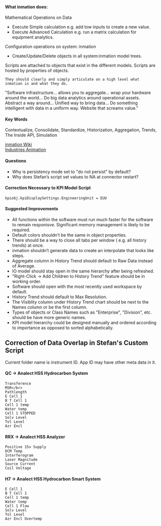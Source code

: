 #### What inmation does:

Mathematical Operations on Data
  * Execute Simple calculation e.g. add tow inputs to create a new value.
  * Execute Advanced Calculation e.g. run a matrix calculation for equipment analytics.
  
Configuration operations on system: inmation
  * Create/Update/Delete objects in all system:inmation model trees.

Scripts are attached to objects that exist in the different models.
Scripts are hosted by properties of objects.

```
They should clearly and simply articulate on a high level what inmation is and what they do.
```
"Software infrastructure... allows you to aggregate... wrap your hardware around the world...
Do big data analytics around operational assets.
Abstract a way around...
Unified way to bring data...
Do something intelligent with data in a uniform way. Website that screams value."

#### Key Words

Contextualize, Consolidate, Standardize, Historization, Aggregation, Trends, The Inside API, Simulation

[inmation Wiki](https://inmation.com/wiki/index.php?title=Main_Page)</br>
[Industries Animation](https://www.inmation.com/industries_animations/energy_and_utilities/energy_and_utilities.html)

#### Questions

* Why is persistency mode set to "do not persist" by default?
* Why does Stefan’s script set values to NA at connector restart?

#### Correction Necessary to KPI Model Script
```
kpiobj.kpiDisplaySettings.EngineeringUnit = EUU
```

#### Suggested Improvements

*  All functions within the software must run much faster for the software to remain responisve. Significant memory management is likely to be required.
* Default colors shouldn’t be the same in object properties.
* There should be a way to close all tabs per window ( e.g. all history trends) at once.
* inmation shouldn’t generate data to create an interpolate that looks like steps.
* Aggregate column in History Trend should default to Raw Data instead of Average.
* IO model should stay open in the same hierarchy after being refreshed.
* "Right-Click -> Add Children to History Trend" feature should be in working order.
* Software should open with the most recently used workspace by default.
* History Trend should default to Max Resolution.
* The Visiblity column under History Trend chart should be next to the Names column or be the first column.
* Types of objects or Class Names such as "Enterprise", "Division", etc. should be have more generic names.
* KPI model hierarchy could be designed manually and ordered according to importance as opposed to sorted alphabetically.

## Correction of Data Overlap in Stefan's Custom Script

Current folder name is instrument ID.
App ID may have other meta data in it.

#### QC -> Analect HSS Hydrocarbon System

```
Transference
MSR</br>
Pathlength
E Cell 1
B T Cell 1
Cell 1 temp
Water temp
Cell 1 STOPPED
Solv Level
Tol Level
Azr Encl
```
#### RRX -> Analect HSS Analyzer

```
Positive 15v Supply
DCM Temp
Interferogram
Laser Magnitude
Source Current
Coil Voltage
```
#### H7 -> Analect HSS Hydrocarbon Smart System

```
E Cell 1
B T Cell 1
Cell 1 temp
Water temp
Cell 1 Flow
Solv Level
Tol Level
Azr Encl Overtemp
```
